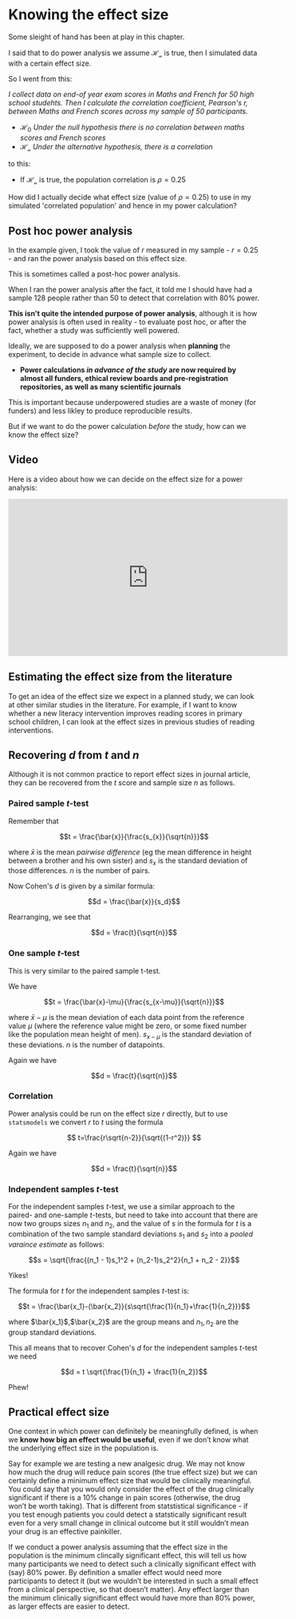 # Knowing the effect size

Some sleight of hand has been at play in this chapter.

I said that to do power analysis we assume $\mathcal{H_a}$ is true, then I simulated data with a certain effect size. 

So I went from this:

*I collect data on end-of year exam scores in Maths and French for 50 high school studehts. Then I calculate the correlation coefficient, Pearson's r, between Maths and French scores across my sample of 50 participants.*

* $\mathcal{H_0}$ *Under the null hypothesis there is no correlation between maths scores and French scores*
* $\mathcal{H_a}$ *Under the alternative hypothesis, there is a correlation*

to this:

* If $\mathcal{H_a}$ is true, the population correlation is $\rho=0.25$

How did I actually decide what effect size (value of $\rho=0.25$) to use in my simulated 'correlated population' and hence in my power calculation?

## Post hoc power analysis

In the example given, I took the value of $r$ measured in my sample - $r=0.25$ - and ran the power analysis based on this effect size.

This is sometimes called a post-hoc power analysis. 

When I ran the power analysis after the fact, it told me I should have had a sample 128 people rather than 50 to detect that correlation with 80% power.

**This isn't quite the intended purpose of power analysis**, although it is how power analysis is often used in reality - to evaluate post hoc, or after the fact, whether a study was sufficiently well powered.

Ideally, we are supposed to do a power analysis when **planning** the experiment, to decide in advance what sample size to collect.

* **Power calculations *in advance of the study* are now required by almost all funders, ethical review boards and pre-registration repositories, as well as many scientific journals**

This is important because underpowered studies are a waste of money (for funders) and less likley to produce reproducible results.

But if we want to do the power calculation *before* the study, how can we know the effect size?


## Video

Here is a video about how we can decide on the effect size for a power analysis:

<center>
    
<iframe width="560" height="315" src="https://www.youtube.com/embed/c-a1TAX0kBk?si=05b2IWaSpQvjNQHi" title="YouTube video player" frameborder="0" allow="accelerometer; autoplay; clipboard-write; encrypted-media; gyroscope; picture-in-picture; web-share" referrerpolicy="strict-origin-when-cross-origin" allowfullscreen></iframe>

</center>



## Estimating the effect size from the literature

To get an idea of the effect size we expect in a planned study, we can look at other similar studies in the literature. For example, if I want to know whether a new literacy intervention improves reading scores in primary school children, I can look at the effect sizes in previous studies of reading interventions.

## Recovering $d$ from $t$ and $n$

Although it is not common practice to report effect sizes in journal article, they can be recovered from the $t$ score and sample size $n$ as follows.

### Paired sample $t$-test

Remember that 

$$t = \frac{\bar{x}}{\frac{s_{x}}{\sqrt{n}}}$$ 

where $\bar{x}$ is the mean *pairwise difference* (eg the mean difference in height between a brother and his own sister) and $s_x$ is the standard deviation of those differences. $n$ is the number of pairs.

Now Cohen's $d$ is given by a similar formula: 

$$d = \frac{\bar{x}}{s_d}$$

Rearranging, we see that 

$$d = \frac{t}{\sqrt{n}}$$

### One sample $t$-test

This is very similar to the paired sample t-test.

We have 

$$t = \frac{\bar{x}-\mu}{\frac{s_{x-\mu}}{\sqrt{n}}}$$

where $\bar{x}-\mu$ is the mean deviation of each data point from the reference value $\mu$ (where the reference value might be zero, or some fixed number like the population mean height of men). $s_{x-\mu}$ is the standard deviation of these deviations.  $n$ is the number of datapoints.

Again we have 

$$d = \frac{t}{\sqrt{n}}$$

### Correlation

Power analysis could be run on the effect size $r$ directly, but to use `statsmodels` we convert $r$ to $t$ using the formula

$$ t=\frac{r\sqrt{n-2}}{\sqrt{(1-r^2)}} $$

Again we have 

$$d = \frac{t}{\sqrt{n}}$$

### Independent samples $t$-test

For the independent samples $t$-test, we use a similar approach to the paired- and one-sample $t$-tests, but need to take into account that there are now two groups sizes $n_1$ and $n_2$, and the value of $s$ in the formula for $t$ is a combination of the two sample standard deviations $s_1$ and $s_2$ into a *pooled varaince estimate* as follows:

$$s = \sqrt{\frac{(n_1 - 1)s_1^2 + (n_2-1)s_2^2}{n_1 + n_2 - 2}}$$

Yikes!

The formula for $t$ for the independent samples $t$-test is:

$$t = \frac{\bar{x_1}-(\bar{x_2}}{s\sqrt{\frac{1}{n_1}+\frac{1}{n_2}}}$$

where $\bar{x_1}$,$\bar{x_2}$ are the group means and $n_1, n_2$ are the group standard deviations. 

This all means that to recover Cohen's $d$ for the independent samples $t$-test we need

$$d = t \sqrt{\frac{1}{n_1} + \frac{1}{n_2}}$$

Phew!

## Practical effect size

One context in which power can definitely be meaningfully defined, is when we **know how big an effect would be useful**, even if we don’t know what the underlying effect size in the population is.

Say for example we are testing a new analgesic drug. We may not know how much the drug will reduce pain scores (the true effect size) but we can certainly define a minimum effect size that would be clinically meaningful. You could say that you would only consider the effect of the drug clinically significant if there is a 10% change in pain scores (otherwise, the drug won’t be worth taking). That is different from statstistical significance - if you test enough patients you could detect a statstically significant result even for a very small change in clinical outcome but it still wouldn’t mean your drug is an effective painkiller.

If we conduct a power analysis assuming that the effect size in the population is the minimum clincally significant effect, this will tell us how many participants we need to detect such a clinically significant effect with (say) 80% power. By definition a smaller effect would need more participants to detect it (but we wouldn’t be interested in such a small effect from a clinical perspective, so that doesn’t matter). Any effect larger than the minimum clinically significant effect would have more than 80% power, as larger effects are easier to detect.

